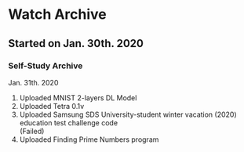# Watch Archive
## Started on Jan. 30th. 2020
### Self-Study Archive

Jan. 31th. 2020  
1. Uploaded MNIST 2-layers DL Model  
2. Uploaded Tetra 0.1v  
3. Uploaded Samsung SDS University-student winter vacation (2020) education test challenge code  
    (Failed)  
4. Uploaded Finding Prime Numbers program  